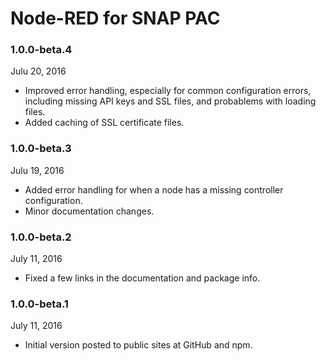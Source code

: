 # Node-RED for SNAP PAC


### 1.0.0-beta.4

Julu 20, 2016

 * Improved error handling, especially for common configuration errors, including missing API keys and SSL files, and probablems with loading files.
 * Added caching of SSL certificate files.

### 1.0.0-beta.3

Julu 19, 2016

 * Added error handling for when a node has a missing controller configuration.
 * Minor documentation changes.

### 1.0.0-beta.2

July 11, 2016

 * Fixed a few links in the documentation and package info.

### 1.0.0-beta.1

July 11, 2016

 * Initial version posted to public sites at GitHub and npm.


